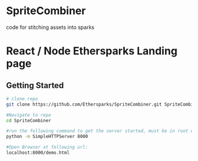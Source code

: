 # SpriteCombiner
code for stitching assets into sparks
# React / Node Ethersparks Landing page

## Getting Started

```bash
# clone repo
git clone https://github.com/Ethersparks/SpriteCombiner.git SpriteCombiner

#Navigate to repo
cd SpriteCombiner

#run the following command to get the server started, must be in root directory
python -m SimpleHTTPServer 8000

#Open Browser at following url:
localhost:8000/demo.html


